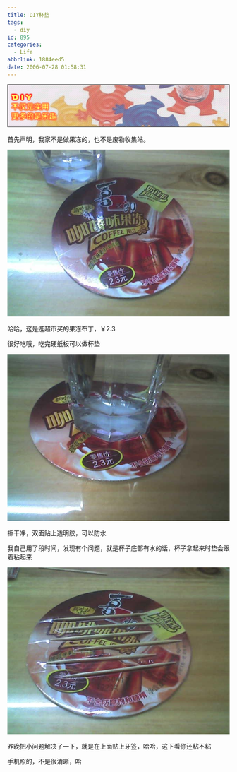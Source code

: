 ```yaml
---
title: DIY杯垫
tags:
  - diy
id: 895
categories:
  - Life
abbrlink: 1884eed5
date: 2006-07-28 01:58:31
---
```


![](/images/2006/07/28_2006-7-728720614_12735.gif)

首先声明，我家不是做果冻的，也不是废物收集站。
<!--more-->
![](/images/2006/07/015308.jpg)

哈哈，这是逛超市买的果冻布丁，￥2.3

很好吃哦，吃完硬纸板可以做杯垫

![](/images/2006/07/015422.jpg)

擦干净，双面贴上透明胶，可以防水

我自己用了段时间，发现有个问题，就是杯子底部有水的话，杯子拿起来时垫会跟着粘起来

![](/images/2006/07/015634.jpg)

昨晚把小问题解决了一下，就是在上面贴上牙签，哈哈，这下看你还粘不粘

手机照的，不是很清晰，哈